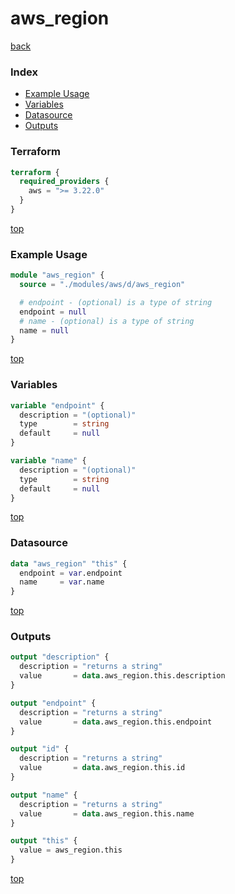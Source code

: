 # aws_region

[back](../aws.md)

### Index

- [Example Usage](#example-usage)
- [Variables](#variables)
- [Datasource](#datasource)
- [Outputs](#outputs)

### Terraform

```terraform
terraform {
  required_providers {
    aws = ">= 3.22.0"
  }
}
```

[top](#index)

### Example Usage

```terraform
module "aws_region" {
  source = "./modules/aws/d/aws_region"

  # endpoint - (optional) is a type of string
  endpoint = null
  # name - (optional) is a type of string
  name = null
}
```

[top](#index)

### Variables

```terraform
variable "endpoint" {
  description = "(optional)"
  type        = string
  default     = null
}

variable "name" {
  description = "(optional)"
  type        = string
  default     = null
}
```

[top](#index)

### Datasource

```terraform
data "aws_region" "this" {
  endpoint = var.endpoint
  name     = var.name
}
```

[top](#index)

### Outputs

```terraform
output "description" {
  description = "returns a string"
  value       = data.aws_region.this.description
}

output "endpoint" {
  description = "returns a string"
  value       = data.aws_region.this.endpoint
}

output "id" {
  description = "returns a string"
  value       = data.aws_region.this.id
}

output "name" {
  description = "returns a string"
  value       = data.aws_region.this.name
}

output "this" {
  value = aws_region.this
}
```

[top](#index)